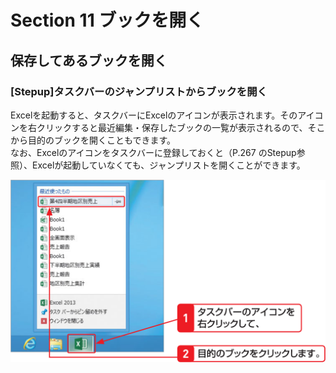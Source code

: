 # Section 11 ブックを開く

## 保存してあるブックを開く

### [Stepup]タスクバーのジャンプリストからブックを開く
Excelを起動すると、タスクバーにExcelのアイコンが表示されます。そのアイコンを右クリックすると最近編集・保存したブックの一覧が表示されるので、そこから目的のブックを開くこともできます。  
なお、Excelのアイコンをタスクバーに登録しておくと（P.267 のStepup参照）、Excelが起動していなくても、ジャンプリストを開くことができます。

![](008.png)
